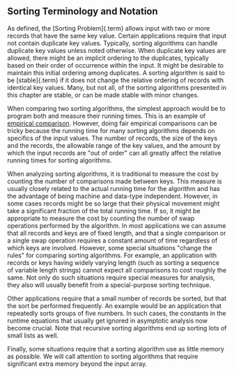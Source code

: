 
## Sorting Terminology and Notation

<inlineav id="SortNotationS1CON" src="Sorting/SortNotationS1CON.js" name="Sorting Terminology and Notation Slideshow 1" links="Sorting/SortNotationS1CON.css"/>

As defined, the [Sorting Problem]{.term} allows
input with two or more records that have the same key value. Certain
applications require that input not contain duplicate key values.
Typically, sorting algorithms can handle duplicate key values unless
noted otherwise. When duplicate key values are allowed, there might be
an implicit ordering to the duplicates, typically based on their order
of occurrence within the input. It might be desirable to maintain this
initial ordering among duplicates. A sorting algorithm is said to be
[stable]{.term} if it does not change the
relative ordering of records with identical key values. Many, but not
all, of the sorting algorithms presented in this chapter are stable, or
can be made stable with minor changes.

When comparing two sorting algorithms, the simplest approach would be to
program both and measure their running times. This is an example of
[empirical comparison](#an-empirical-comparison-of-sorting-algorithms). 
However, doing fair empirical comparisons can be tricky
because the running time for many sorting algorithms depends on
specifics of the input values. The number of records, the size of the
keys and the records, the allowable range of the key values, and the
amount by which the input records are "out of order" can all greatly
affect the relative running times for sorting algorithms.

When analyzing sorting algorithms, it is traditional to measure the cost
by counting the number of comparisons made between keys. This measure is
usually closely related to the actual running time for the algorithm and
has the advantage of being machine and data-type independent. However,
in some cases records might be so large that their physical movement
might take a significant fraction of the total running time. If so, it
might be appropriate to measure the cost by counting the number of swap
operations performed by the algorithm. In most applications we can
assume that all records and keys are of fixed length, and that a single
comparison or a single swap operation requires a constant amount of time
regardless of which keys are involved. However, some special situations
"change the rules" for comparing sorting algorithms. For example, an
application with records or keys having widely varying length (such as
sorting a sequence of variable length strings) cannot expect all
comparisons to cost roughly the same. Not only do such situations
require special measures for analysis, they also will usually benefit
from a special-purpose sorting technique.

Other applications require that a small number of records be sorted, but
that the sort be performed frequently. An example would be an
application that repeatedly sorts groups of five numbers. In such cases,
the constants in the runtime equations that usually get ignored in
asymptotic analysis now become crucial. Note that recursive sorting
algorithms end up sorting lots of small lists as well.

Finally, some situations require that a sorting algorithm use as little
memory as possible. We will call attention to sorting algorithms that
require significant extra memory beyond the input array.
